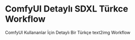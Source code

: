 # ComfyUI Detaylı SDXL Türkce Workflow
ComfyUI Kullananlar İçin Detaylı Bir Türkçe text2img Workflow
